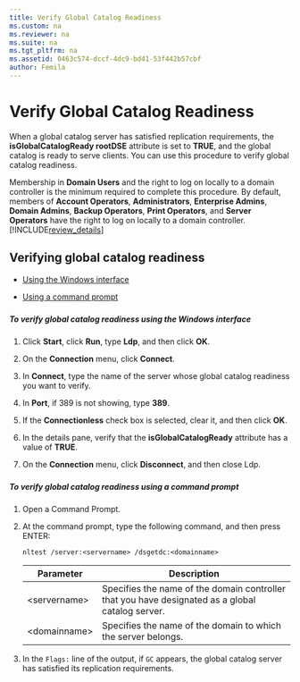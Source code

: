 ```yaml
---
title: Verify Global Catalog Readiness
ms.custom: na
ms.reviewer: na
ms.suite: na
ms.tgt_pltfrm: na
ms.assetid: 0463c574-dccf-4dc9-bd41-53f442b57cbf
author: Femila
---
```

# Verify Global Catalog Readiness
  When a global catalog server has satisfied replication requirements, the **isGlobalCatalogReady rootDSE** attribute is set to **TRUE**, and the global catalog is ready to serve clients. You can use this procedure to verify global catalog readiness.  
  
 Membership in **Domain Users** and the right to log on locally to a domain controller is the minimum required to complete this procedure. By default, members of **Account Operators**, **Administrators**, **Enterprise Admins**, **Domain Admins**, **Backup Operators**, **Print Operators**, and **Server Operators** have the right to log on locally to a domain controller. [!INCLUDE[review_details](../Token/review_details_md.md)]  
  
## Verifying global catalog readiness  
  
-   [Using the Windows interface](#bkmk_gui)  
  
-   [Using a command prompt](#bkmk_cmd)  
  
###  <a name="bkmk_gui"></a>   
##### To verify global catalog readiness using the Windows interface  
  
1.  Click **Start**, click **Run**, type **Ldp**, and then click **OK**.  
  
2.  On the **Connection** menu, click **Connect**.  
  
3.  In **Connect**, type the name of the server whose global catalog readiness you want to verify.  
  
4.  In **Port**, if 389 is not showing, type **389**.  
  
5.  If the **Connectionless** check box is selected, clear it, and then click **OK**.  
  
6.  In the details pane, verify that the **isGlobalCatalogReady** attribute has a value of **TRUE**.  
  
7.  On the **Connection** menu, click **Disconnect**, and then close Ldp.  
  
###  <a name="bkmk_cmd"></a>   
##### To verify global catalog readiness using a command prompt  
  
1.  Open a Command Prompt.  
  
2.  At the command prompt, type the following command, and then press ENTER:  
  
     `nltest /server:<servername> /dsgetdc:<domainname>`  
  
    |Parameter|Description|  
    |---------------|-----------------|  
    |\<servername\>|Specifies the name of the domain controller that you have designated as a global catalog server.|  
    |\<domainname\>|Specifies the name of the domain to which the server belongs.|  
  
3.  In the `Flags:` line of the output, if `GC` appears, the global catalog server has satisfied its replication requirements.  
  
  